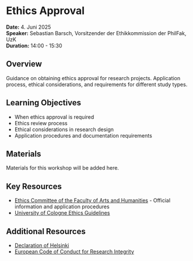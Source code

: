 # Ethics Approval

**Date:** 4. Juni 2025  
**Speaker:** Sebastian Barsch, Vorsitzender der Ethikkommission der PhilFak, UzK  
**Duration:** 14:00 - 15:30

## Overview

Guidance on obtaining ethics approval for research projects. Application process, ethical considerations, and requirements for different study types.

## Learning Objectives

- When ethics approval is required
- Ethics review process
- Ethical considerations in research design
- Application procedures and documentation requirements

## Materials

Materials for this workshop will be added here.

## Key Resources

- [Ethics Committee of the Faculty of Arts and Humanities](https://phil-fak.uni-koeln.de/forschung/ethikkommission) - Official information and application procedures
- [University of Cologne Ethics Guidelines](https://verwaltung.uni-koeln.de/stabsstelle03.1/content/good_scientific_practice/index_eng.html)

## Additional Resources

- [Declaration of Helsinki](https://www.wma.net/policies-post/wma-declaration-of-helsinki-ethical-principles-for-medical-research-involving-human-subjects/)
- [European Code of Conduct for Research Integrity](https://www.allea.org/wp-content/uploads/2017/05/ALLEA-European-Code-of-Conduct-for-Research-Integrity-2017.pdf)
